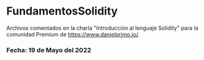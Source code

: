 # FundamentosSolidity
Archivos comentados en la charla "Introducción al lenguaje Solidity" para la comunidad Premium de https://www.danielprimo.io/. 
### Fecha: **19 de Mayo del 2022** 